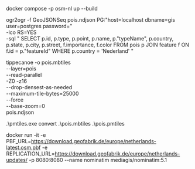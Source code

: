 docker compose -p osm-nl up --build

<!-- start backend to run db migrations -->

<!-- step 1 on wsl -->

ogr2ogr -f GeoJSONSeq pois.ndjson PG:"host=localhost dbname=gis user=postgres password=" \
 -lco RS=YES \
 -sql "
SELECT
p.id,
p.type,
p.point,
p.name,
p.\"typeName\",
p.country,
p.state,
p.city,
p.street,
f.importance,
f.color
FROM pois p
JOIN feature f ON f.id = p.\"featureId\"
WHERE p.country = 'Nederland'
"

<!-- step 2 on wsl -->

tippecanoe -o pois.mbtiles \
 --layer=pois \
 --read-parallel \
 -Z0 -z16 \
 --drop-densest-as-needed \
 --maximum-tile-bytes=25000 \
 --force \
 --base-zoom=0 \
 pois.ndjson

<!-- step 3 on windows with .\pmtiles.exe in ../  -->

.\pmtiles.exe convert .\pois.mbtiles .\pois.pmtiles

<!-- nominatim -->

docker run -it -e PBF_URL=https://download.geofabrik.de/europe/netherlands-latest.osm.pbf -e REPLICATION_URL=https://download.geofabrik.de/europe/netherlands-updates/ -p 8080:8080 --name nominatim mediagis/nominatim:5.1
